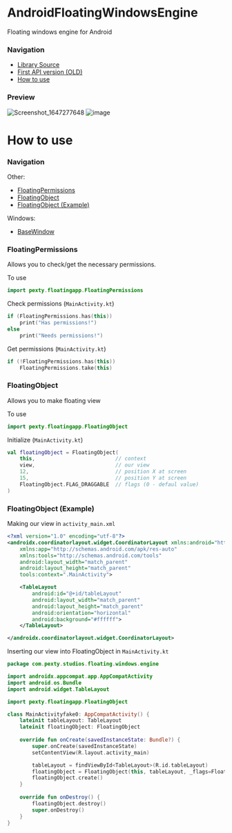 # AndroidFloatingWindowsEngine
Floating windows engine for Android

### Navigation
- [Library Source](https://github.com/TeaCondemns/AndroidFloatingWindowsEngine/tree/main/app/src/main/java/pexty)
- [First API version (OLD)](https://github.com/TeaCondemns/android-libs-FloatingWindows)
- [How to use](#how-to-use)

### Preview
![Screenshot_1647277648](https://user-images.githubusercontent.com/83653555/158368218-6b71e8e6-33ac-4a0c-b547-d8103a1404cc.png)
![image](https://user-images.githubusercontent.com/83653555/158224707-7a098524-99d5-4694-ae6a-d7b621e8a7e2.png)

# How to use
### Navigation
Other:
- [FloatingPermissions](#floatingpermissions)
- [FloatingObject](#floatingobject)
- [FloatingObject (Example)](#floatingobject-example)

Windows:
- [BaseWindow](#basewindow)
### FloatingPermissions
Allows you to check/get the necessary permissions.

To use
```kt
import pexty.floatingapp.FloatingPermissions
```

Check permissions (`MainActivity.kt`)
```kt
if (FloatingPermissions.has(this)) 
    print("Has permissions!")
else
    print("Needs permissions!")
```

Get permissions (`MainActivity.kt`)
```kt
if (!FloatingPermissions.has(this))
    FloatingPermissions.take(this)
```

### FloatingObject
Allows you to make floating view

To use
```kt
import pexty.floatingapp.FloatingObject
```

Initialize (`MainActivity.kt`)
```kt
val floatingObject = FloatingObject(
    this,                          // context
    view,                          // our view
    12,                            // position X at screen
    15,                            // position Y at screen
    FloatingObject.FLAG_DRAGGABLE  // flags (0 - defaul value)
)
```

### FloatingObject (Example)
Making our view in `activity_main.xml`
```xml
<?xml version="1.0" encoding="utf-8"?>
<androidx.coordinatorlayout.widget.CoordinatorLayout xmlns:android="http://schemas.android.com/apk/res/android"
    xmlns:app="http://schemas.android.com/apk/res-auto"
    xmlns:tools="http://schemas.android.com/tools"
    android:layout_width="match_parent"
    android:layout_height="match_parent"
    tools:context=".MainActivity">

    <TableLayout
        android:id="@+id/tableLayout"
        android:layout_width="match_parent"
        android:layout_height="match_parent"
        android:orientation="horizontal"
        android:background="#ffffff">
    </TableLayout>

</androidx.coordinatorlayout.widget.CoordinatorLayout>
```

Inserting our view into FloatingObject in `MainActivity.kt`
```kt
package com.pexty.studios.floating.windows.engine

import androidx.appcompat.app.AppCompatActivity
import android.os.Bundle
import android.widget.TableLayout

import pexty.floatingapp.FloatingObject

class MainActivityfake0: AppCompatActivity() {
    lateinit tableLayout: TableLayout
    lateinit floatingObject: FloatingObject
    
    override fun onCreate(savedInstanceState: Bundle?) {
        super.onCreate(savedInstanceState)
        setContentView(R.layout.activity_main)

        tableLayout = findViewById<TableLayout>(R.id.tableLayout)
        floatingObject = FloatingObject(this, tableLayout, _flags=FloatingObject.FLAG_DRAGGABLE or FloatingObject.FLAG_LAYOUT_NO_LIMITS)
        floatingObject.create()
    }
    
    override fun onDestroy() {
        floatingObject.destroy()
        super.onDestroy()
    }
}
```
